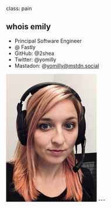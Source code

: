class: pain
## whois emily
- Principal Software Engineer
- @ Fastly
- GitHub: @2shea
- Twitter: @yomilly
- Mastadon: @yomilly@mstdn.social
<img class="selfie" src="images/selfie.jpg" height="350" alt="selfie"/>
---